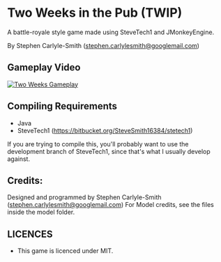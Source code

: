 # Two Weeks in the Pub (TWIP)

A battle-royale style game made using SteveTech1 and JMonkeyEngine.

By Stephen Carlyle-Smith (stephen.carlylesmith@googlemail.com)


## Gameplay Video

[![Two Weeks Gameplay](http://img.youtube.com/vi/ROtYhj_YU80/2.jpg)](http://www.youtube.com/watch?v=O-QbPfuOZQ4)


## Compiling Requirements
* Java
* SteveTech1 (https://bitbucket.org/SteveSmith16384/stetech1)

If you are trying to compile this, you'll probably want to use the development branch of SteveTech1, since that's what I usually develop against.


## Credits: 
Designed and programmed by Stephen Carlyle-Smith (stephen.carlylesmith@googlemail.com)
For Model credits, see the files inside the model folder.


## LICENCES
* This game is licenced under MIT.
